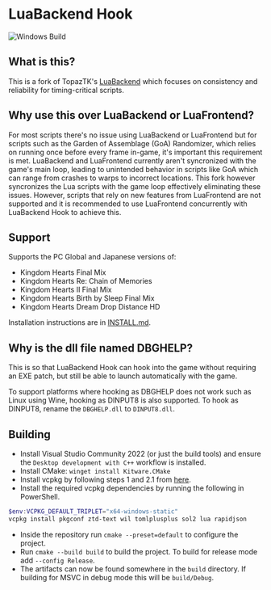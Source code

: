 # LuaBackend Hook

![Windows Build](https://github.com/Sirius902/LuaBackend/workflows/CI/badge.svg)

## What is this?

This is a fork of TopazTK's [LuaBackend](https://github.com/TopazTK/LuaBackend) which focuses on
consistency and reliability for timing-critical scripts.

## Why use this over LuaBackend or LuaFrontend?

For most scripts there's no issue using LuaBackend or LuaFrontend but for scripts such as the
Garden of Assemblage (GoA) Randomizer, which relies on running once before every frame in-game, it's
important this requirement is met. LuaBackend and LuaFrontend currently aren't syncronized with
the game's main loop, leading to unintended behavior in scripts like GoA which can range from
crashes to warps to incorrect locations. This fork however syncronizes the Lua scripts with the game
loop effectively eliminating these issues. However, scripts that rely on new features from LuaFrontend
are not supported and it is recommended to use LuaFrontend concurrently with LuaBackend Hook to achieve this.

## Support

Supports the PC Global and Japanese versions of:

- Kingdom Hearts Final Mix
- Kingdom Hearts Re: Chain of Memories
- Kingdom Hearts II Final Mix
- Kingdom Hearts Birth by Sleep Final Mix
- Kingdom Hearts Dream Drop Distance HD

Installation instructions are in [INSTALL.md](INSTALL.md).

## Why is the dll file named DBGHELP?

This is so that LuaBackend Hook can hook into the game without requiring an EXE patch, but still
be able to launch automatically with the game.

To support platforms where hooking as DBGHELP does not work such as Linux using Wine,
hooking as DINPUT8 is also supported. To hook as DINPUT8, rename the `DBGHELP.dll` to
`DINPUT8.dll`.

## Building

- Install Visual Studio Community 2022 (or just the build tools) and ensure the `Desktop development with C++` workflow is installed.
- Install CMake: `winget install Kitware.CMake`
- Install vcpkg by following steps 1 and 2.1 from
[here](https://learn.microsoft.com/en-us/vcpkg/get_started/get-started?pivots=shell-powershell).
- Install the required vcpkg dependencies by running the following in PowerShell.

```powershell
$env:VCPKG_DEFAULT_TRIPLET="x64-windows-static"
vcpkg install pkgconf ztd-text wil tomlplusplus sol2 lua rapidjson
```

- Inside the repository run `cmake --preset=default` to configure the project.
- Run `cmake --build build` to build the project. To build for release mode add `--config Release`.
- The artifacts can now be found somewhere in the `build` directory. If building for MSVC in debug mode this will be `build/Debug`.
